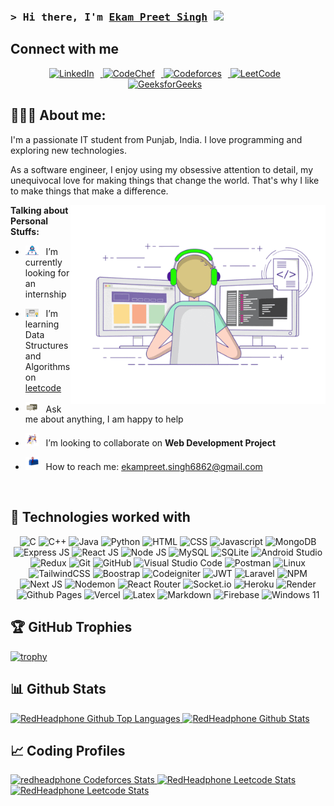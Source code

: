 
###  <samp>&gt; Hi there, I'm <a  href="https://www.linkedin.com/in/ekam-preet/"  target="_blank">Ekam Preet Singh</a> <img  src="https://media.giphy.com/media/hvRJCLFzcasrR4ia7z/giphy.gif"  width="25"> </samp>

## Connect with me
<div style="display: inline-block; text-align: center;">
<a href="https://www.linkedin.com/in/ekam-preet/">
    <img src="https://img.shields.io/badge/linkedin-%230077B5.svg?style=for-the-badge&logo=linkedin&logoColor=white" alt="LinkedIn" style="margin-right: 10px;">
  </a>
  <a href="https://www.codechef.com/users/mstriker07">
    <img src="https://img.shields.io/badge/CodeChef-%23964B00.svg?style=for-the-badge&logo=CodeChef&logoColor=white" alt="CodeChef" style="margin-right: 10px;">
  </a>
  <a href="https://codeforces.com/profile/Master_Striker">
    <img src="https://img.shields.io/badge/Codeforces-445f9d?style=for-the-badge&logo=Codeforces&logoColor=white" alt="Codeforces" style="margin-right: 10px;">
  </a>
  <a href="https://leetcode.com/Master_Striker07/">
    <img src="https://img.shields.io/badge/LeetCode-000000?style=for-the-badge&logo=LeetCode&logoColor=#d16c06" alt="LeetCode" style="margin-right: 10px;">
  </a>
  <a href="https://auth.geeksforgeeks.org/user/masterstriker0728">
    <img src="https://img.shields.io/badge/GeeksforGeeks-gray?style=for-the-badge&logo=geeksforgeeks&logoColor=35914c" alt="GeeksforGeeks" style="margin-right: 10px;">
  </a>
</div>



## 👨🏽‍💻 About me:

I'm a passionate IT student from Punjab, India. I love programming and exploring new technologies.

As a software engineer, I enjoy using my obsessive attention to detail, my unequivocal love for making things that change the world. That's why I like to make things that make a difference.

<img  align="right"  alt="GIF"  src="https://github.com/Ekam-Preet-Singh/Ekam-Preet-Singh/blob/main/assets/coding.gif?raw=true"  width="408"  height="318" />

**Talking about Personal Stuffs:**

- <img  src="https://github.com/Ekam-Preet-Singh/Ekam-Preet-Singh/blob/main/assets/developer.gif?raw=true"  width="21" />&nbsp;&nbsp; I’m currently looking for an internship

- <img  src="https://github.com/Ekam-Preet-Singh/Ekam-Preet-Singh/blob/main/assets/lightning.gif?raw=true"  width="21" />&nbsp;&nbsp; I’m learning Data Structures and Algorithms on [leetcode](https://leetcode.com/Master_Striker07/)

- <img  src="https://github.com/Ekam-Preet-Singh/Ekam-Preet-Singh/blob/main/assets/message.gif?raw=true"  width="21" />&nbsp;&nbsp; Ask me about anything, I am happy to help

- <img  src="https://github.com/Ekam-Preet-Singh/Ekam-Preet-Singh/blob/main/assets/collaborate.svg?raw=true"  width="21" />&nbsp;&nbsp; I’m looking to collaborate on **Web Development Project**

- <img  src="https://github.com/Ekam-Preet-Singh/Ekam-Preet-Singh/blob/main/assets/letterbox.gif?raw=true"  width="21" />&nbsp;&nbsp; How to reach me: ekampreet.singh6862@gmail.com

</br>

## 🧩 Technologies worked with

<div style="display: inline-block; text-align: center;">
<img alt="C" src="https://img.shields.io/badge/c-%2300599C.svg?style=for-the-badge&logo=c&logoColor=white">
<img alt="C++" src="https://img.shields.io/badge/c++-%2300599C.svg?style=for-the-badge&logo=c%2B%2B&logoColor=white">
<img alt="Java" src="https://img.shields.io/badge/java-%23ED8B00.svg?style=for-the-badge&logo=openjdk&logoColor=white">
<img alt="Python" src="https://img.shields.io/badge/python-3670A0?style=for-the-badge&logo=python&logoColor=ffdd54">
<img alt="HTML" src="https://img.shields.io/badge/html5-%23E34F26.svg?style=for-the-badge&logo=html5&logoColor=white">
<img alt="CSS" src="https://img.shields.io/badge/css3-%231572B6.svg?style=for-the-badge&logo=css3&logoColor=white">
<img alt="Javascript" src="https://img.shields.io/badge/javascript-%23323330.svg?style=for-the-badge&logo=javascript&logoColor=%23F7DF1E">
<img alt="MongoDB" src="https://img.shields.io/badge/MongoDB-%234ea94b.svg?style=for-the-badge&logo=mongodb&logoColor=white">
<img alt="Express JS" src="https://img.shields.io/badge/express.js-%23404d59.svg?style=for-the-badge&logo=express&logoColor=%2361DAFB">
<img alt="React JS" src="https://img.shields.io/badge/react-%2320232a.svg?style=for-the-badge&logo=react&logoColor=%2361DAFB">
<img alt="Node JS" src="https://img.shields.io/badge/node.js-6DA55F?style=for-the-badge&logo=node.js&logoColor=white">
<img alt="MySQL" src="https://img.shields.io/badge/mysql-%2300f.svg?style=for-the-badge&logo=mysql&logoColor=white">
<img alt="SQLite" src="https://img.shields.io/badge/sqlite-%2307405e.svg?style=for-the-badge&logo=sqlite&logoColor=white">
<img alt="Android Studio" src="https://img.shields.io/badge/Android%20Studio-3DDC84.svg?style=for-the-badge&logo=android-studio&logoColor=white">
<img alt="Redux" src="https://img.shields.io/badge/redux-%23593d88.svg?style=for-the-badge&logo=redux&logoColor=white">
<img alt="Git" src="https://img.shields.io/badge/git-%23F05033.svg?style=for-the-badge&logo=git&logoColor=white">
<img alt="GitHub" src="https://img.shields.io/badge/github-%23121011.svg?style=for-the-badge&logo=github&logoColor=white">
<img alt="Visual Studio Code" src="https://img.shields.io/badge/Visual%20Studio%20Code-0078d7.svg?style=for-the-badge&logo=visual-studio-code&logoColor=white">
<img alt="Postman" src="https://img.shields.io/badge/Postman-FF6C37?style=for-the-badge&logo=postman&logoColor=white">
<img alt="Linux" src="https://img.shields.io/badge/Linux-FCC624?style=for-the-badge&logo=linux&logoColor=black">
<img alt="TailwindCSS" src="https://img.shields.io/badge/tailwindcss-%2338B2AC.svg?style=for-the-badge&logo=tailwind-css&logoColor=white">
<img alt="Boostrap" src="https://img.shields.io/badge/bootstrap-%238511FA.svg?style=for-the-badge&logo=bootstrap&logoColor=white">
<img alt="Codeigniter" src="https://img.shields.io/badge/CodeIgniter-%23EF4223.svg?style=for-the-badge&logo=codeIgniter&logoColor=white">
<img alt="JWT" src="https://img.shields.io/badge/JWT-black?style=for-the-badge&logo=JSON%20web%20tokens">
<img alt="Laravel" src="https://img.shields.io/badge/laravel-%23FF2D20.svg?style=for-the-badge&logo=laravel&logoColor=white">
<img alt="NPM" src="https://img.shields.io/badge/NPM-%23CB3837.svg?style=for-the-badge&logo=npm&logoColor=white">
<img alt="Next JS" src="https://img.shields.io/badge/Next-black?style=for-the-badge&logo=next.js&logoColor=white">
<img alt="Nodemon" src="https://img.shields.io/badge/NODEMON-%23323330.svg?style=for-the-badge&logo=nodemon&logoColor=%BBDEAD">
<img alt="React Router" src="https://img.shields.io/badge/React_Router-CA4245?style=for-the-badge&logo=react-router&logoColor=white">
<img alt="Socket.io" src="https://img.shields.io/badge/Socket.io-black?style=for-the-badge&logo=socket.io&badgeColor=010101">
<img alt="Heroku" src="https://img.shields.io/badge/heroku-%23430098.svg?style=for-the-badge&logo=heroku&logoColor=white">
<img alt="Render" src="https://img.shields.io/badge/Render-%46E3B7.svg?style=for-the-badge&logo=render&logoColor=white">
<img alt="Github Pages" src="https://img.shields.io/badge/github%20pages-121013?style=for-the-badge&logo=github&logoColor=white">
<img alt="Vercel" src="https://img.shields.io/badge/vercel-%23000000.svg?style=for-the-badge&logo=vercel&logoColor=white">
<img alt="Latex" src="https://img.shields.io/badge/latex-%23008080.svg?style=for-the-badge&logo=latex&logoColor=white">
<img alt="Markdown" src="https://img.shields.io/badge/markdown-%23000000.svg?style=for-the-badge&logo=markdown&logoColor=white">
<img alt="Firebase" src="https://img.shields.io/badge/Firebase-039BE5?style=for-the-badge&logo=Firebase&logoColor=white">
<img alt="Windows 11" src="https://img.shields.io/badge/Windows%2011-%230079d5.svg?style=for-the-badge&logo=Windows%2011&logoColor=white">

</div>

## 🏆 GitHub Trophies

[![trophy](https://github-profile-trophy.vercel.app/?username=Ekam-Preet-Singh&theme=nord&column=7)](https://github.com/ryo-ma/Ekam-Preet-Singh)




## 📊 Github Stats

<span>
<a href="https://github.com/Ekam-Preet-Singh">
<img height="185" src="https://github-readme-stats-redheadphone.vercel.app/api/top-langs/?username=Ekam-Preet-Singh&layout=compact&langs_count=8&theme=github_dark&hide=SCSS,GLSL,GAP&border_color=404040" alt="RedHeadphone Github Top Languages" />
<img height="185" src="https://github-readme-stats-redheadphone.vercel.app/api?username=Ekam-Preet-Singh&show_icons=true&count_private=true&theme=github_dark&border_color=404040" alt="RedHeadphone Github Stats" />
</a>
</span>



## 📈 Coding Profiles

<span>
<a href="https://codeforces.com/profile/Master_Striker">
<img height="316" src="https://codeforces-readme-stats.vercel.app/api/card?username=Master_Striker&theme=github_dark&force_username=true&border_color=404040" alt="redheadphone Codeforces Stats"/>
</a>
<a href="https://leetcode.com/Master_Striker07">
<img height="316" src="https://leetcard.jacoblin.cool/Master_Striker07?theme=dark&font=Ubuntu&cache=14400&ext=contest&sheets=https://gist.githubusercontent.com/RedHeadphone/5e715e284c89cace8f5fa09f7fb930b8/raw/ec0be570f114124b1a2156a660d67baa0ab5639d/leetcode_stats_card.css" alt="RedHeadphone Leetcode Stats"/>
</a>
<a href="https://auth.geeksforgeeks.org/user/masterstriker0728">
<img height="316" src="https://geeks-for-geeks-stats-api-napiyo.vercel.app/?userName=masterstriker0728" alt="RedHeadphone Leetcode Stats"/>
</a>
</span>
